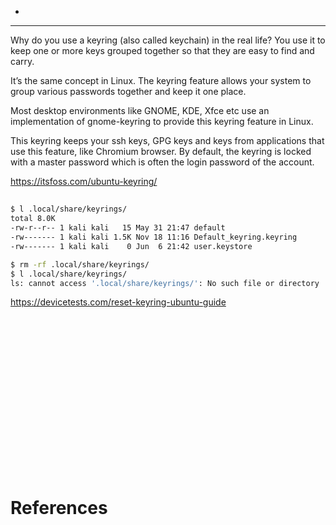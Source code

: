 - 

-------------------------------------------

Why do you use a keyring (also called keychain) in the real life? You use it to keep one or more keys grouped together so that they are easy to find and carry.

It’s the same concept in Linux. The keyring feature allows your system to group various passwords together and keep it one place.

Most desktop environments like GNOME, KDE, Xfce etc use an implementation of gnome-keyring to provide this keyring feature in Linux.

This keyring keeps your ssh keys, GPG keys and keys from applications that use this feature, like Chromium browser. By default, the keyring is locked with a master password which is often the login password of the account.

https://itsfoss.com/ubuntu-keyring/

## 
```sh
$ l .local/share/keyrings/
total 8.0K
-rw-r--r-- 1 kali kali   15 May 31 21:47 default
-rw------- 1 kali kali 1.5K Nov 18 11:16 Default_keyring.keyring
-rw------- 1 kali kali    0 Jun  6 21:42 user.keystore

$ rm -rf .local/share/keyrings/
$ l .local/share/keyrings/     
ls: cannot access '.local/share/keyrings/': No such file or directory
```
https://devicetests.com/reset-keyring-ubuntu-guide
## 
```sh

```

## 
```sh

```

## 
```sh

```

## 
```sh

```

## 
```sh

```

## 
```sh

```

## 
```sh

```

## 
```sh

```

## 
```sh

```

# References

